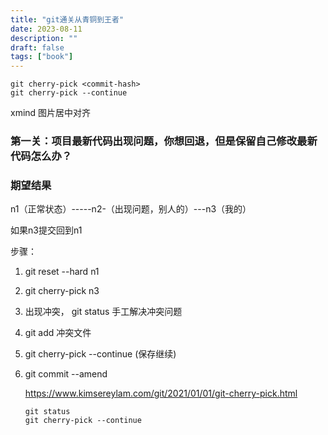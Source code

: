 ```yaml
---
title: "git通关从青铜到王者"
date: 2023-08-11
description: ""
draft: false
tags: ["book"]
---
```




```shell
git cherry-pick <commit-hash>
git cherry-pick --continue
```








xmind 图片居中对齐






### 第一关：项目最新代码出现问题，你想回退，但是保留自己修改最新代码怎么办？



### 期望结果

n1（正常状态）-----n2-（出现问题，别人的）---n3（我的）

如果n3提交回到n1



步骤：



1.  git  reset --hard n1 

2.  git cherry-pick n3

3.  出现冲突， git status 手工解决冲突问题

4. git add 冲突文件

5. git cherry-pick --continue (保存继续)

6. git commit --amend

   

   

   

   https://www.kimsereylam.com/git/2021/01/01/git-cherry-pick.html

   ```
   git status
   git cherry-pick --continue
   ```

   













































